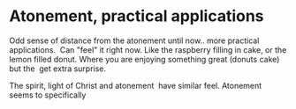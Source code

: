 # Atonement, practical applications

Odd sense of distance from the atonement until now.. more practical applications.  Can "feel" it right now. Like the raspberry filling in cake, or the lemon filled donut. Where you are enjoying something great (donuts cake) but the  get extra surprise.

The spirit, light of Christ and atonement  have similar feel. Atonement seems to specifically
